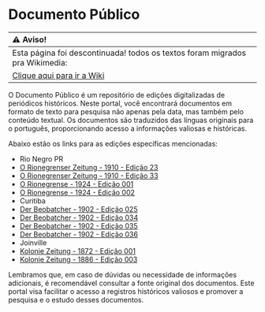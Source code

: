 # Documento Público
| ⚠️ Aviso! |
|:---------------------------|
| Esta página foi descontinuada! todos os textos foram migrados pra Wikimedia:
[Clique aqui para ir a Wiki](https://documentopublico.miraheze.org) |

O Documento Público é um repositório de edições digitalizadas de periódicos históricos. Neste portal, você encontrará documentos em formato de texto para pesquisa não apenas pela data, mas também pelo conteúdo textual. Os documentos são traduzidos das línguas originais para o português, proporcionando acesso a informações valiosas e históricas.

Abaixo estão os links para as edições específicas mencionadas:
- Rio Negro PR
- [O Rionegrenser Zeitung - 1910 - Edição 23](/docs/o-rionegrenser-tung-1910_025.md)
- [O Rionegrenser Zeitung - 1910 - Edição 33](/docs/o-rionegrenser-tung-1910_033.md)
- [O Rionegrense - 1924 - Edição 001](/docs/o-rionegrense-1924-001.md)
- [O Rionegrense - 1924 - Edição 002](/docs/o-rionegrense-1924-002.md)
- Curitiba
- [Der Beobatcher - 1902 - Edição 025](/docs/der-beobatcher-1902_25.md)
- [Der Beobatcher - 1902 - Edição 034](/docs/der-beobachter-1902_34.md)
- [Der Beobatcher - 1902 - Edição 035](/docs/der-beobachter-1902_35.md)
- [Der Beobatcher - 1902 - Edição 036](/docs/der-beobachter-1902_36.md)
- Joinville
- [Kolonie Zeitung - 1872 - Edição 001](/docs/kolonie-zeitung-1854.md)
- [Kolonie Zeitung - 1886 - Edição 003](/docs/kolonie-zeitung-1886-003.md)

Lembramos que, em caso de dúvidas ou necessidade de informações adicionais, é recomendável consultar a fonte original dos documentos. Este portal visa facilitar o acesso a registros históricos valiosos e promover a pesquisa e o estudo desses documentos.
